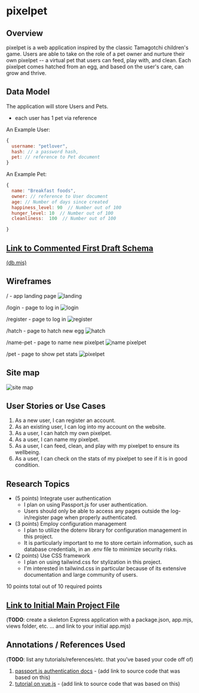 # pixelpet

## Overview
pixelpet is a web application inspired by the classic Tamagotchi children's game. Users are able to take on the role of a pet owner and nurture their own pixelpet -- a virtual pet that users can feed, play with,
and clean. Each pixelpet comes hatched from an egg, and based on the user's care, can grow and thrive.


## Data Model

The application will store Users and Pets.
* each user has 1 pet via reference

An Example User:

```javascript
{
  username: "petlover",
  hash: // a password hash,
  pet: // reference to Pet document
}
```

An Example Pet:

```javascript
{
  name: "Breakfast foods",
  owner: // reference to User document
  age: // Number of days since created
  happiness_level: 90  // Number out of 100
  hunger_level: 10  // Number out of 100
  cleanliness:  100  // Number out of 100

}
```


## [Link to Commented First Draft Schema](db.mjs) 

[(db.mjs)](./db.mjs)

## Wireframes

/ - app landing page
![landing](documentation/landing.png)

/login - page to log in
![login](documentation/login.png)

/register - page to log in
![register](documentation/register.png)


/hatch - page to hatch new egg
![hatch](documentation/hatch.png)

/name-pet - page to name new pixelpet
![name pixelpet](documentation/pethatched.png)

/pet - page to show pet stats
![pixelpet](documentation/petpage.png)


## Site map

![site map](documentation/sitemap.png)

## User Stories or Use Cases


1. As a new user, I can register an account.
2. As an existing user, I can log into my account on the website.
3. As a user, I can hatch my own pixelpet.
4. As a user, I can name my pixelpet.
5. As a user, I can feed, clean, and play with my pixelpet to ensure its wellbeing.
6. As a user, I can check on the stats of my pixelpet to see if it is in good condition. 

## Research Topics


* (5 points) Integrate user authentication
    * I plan on using Passport.js for user authentication.
    * Users should only be able to access any pages outside the log-in/register page when properly authenticated. 
* (3 points) Employ configuration management
    * I plan to utilize the dotenv library for configuration management in this project.
    * It is particularly important to me to store certain information, such as database credentials, in an .env file to minimize security risks.
* (2 points) Use CSS framework
    * I plan on using tailwind.css for stylization in this project.
    * I'm interested in tailwind.css in particular because of its extensive documentation and large community of users.

10 points total out of 10 required points


## [Link to Initial Main Project File](app.mjs) 

(__TODO__: create a skeleton Express application with a package.json, app.mjs, views folder, etc. ... and link to your initial app.mjs)

## Annotations / References Used

(__TODO__: list any tutorials/references/etc. that you've based your code off of)

1. [passport.js authentication docs](http://passportjs.org/docs) - (add link to source code that was based on this)
2. [tutorial on vue.js](https://vuejs.org/v2/guide/) - (add link to source code that was based on this)

